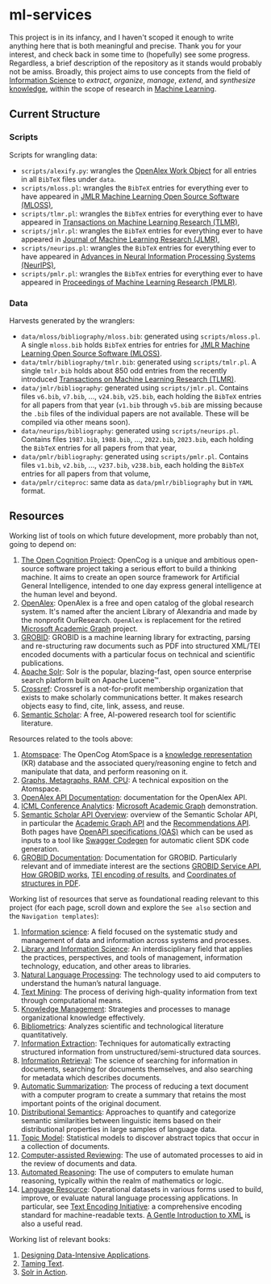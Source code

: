 # ml-services

This project is in its infancy, and I haven't scoped it enough to write anything here that is both meaningful and precise. Thank you for your interest, and check back in some time to (hopefully) see some progress. Regardless, a brief description of the repository as it stands would probably not be amiss. Broadly, this project aims to use concepts from the field of [Information Science](https://en.wikipedia.org/wiki/Information_science/#) to *extract*, *organize*, *manage*, *extend*, and *synthesize* [knowledge](https://en.wikipedia.org/wiki/Knowledge), within the scope of research in [Machine Learning](https://en.wikipedia.org/wiki/Machine_learning).

## Current Structure

### Scripts
Scripts for wrangling data:
- `scripts/alexify.py`: wrangles the [OpenAlex Work Object](https://docs.openalex.org/api-entities/works/work-object) for all entries in all `BibTeX` files under `data`.
- `scripts/mloss.pl`: wrangles the `BibTeX` entries for everything ever to have appeared in [JMLR Machine Learning Open Source Software (MLOSS)](https://www.jmlr.org/mloss/),
- `scripts/tlmr.pl`: wrangles the `BibTeX` entries for everything ever to have appeared in [Transactions on Machine Learning Research (TLMR)](https://jmlr.org/tmlr/),
- `scripts/jmlr.pl`: wrangles the `BibTeX` entries for everything ever to have appeared in [Journal of Machine Learning Research (JLMR)](https://www.jmlr.org/),
- `scripts/neurips.pl`: wrangles the `BibTeX` entries for everything ever to have appeared in [Advances in Neural Information Processing Systems (NeurIPS)](https://proceedings.neurips.cc/),
- `scripts/pmlr.pl`: wrangles the `BibTeX` entries for everything ever to have appeared in [Proceedings of Machine Learning Research (PMLR)](http://proceedings.mlr.press/).

### Data
Harvests generated by the wranglers:
- `data/mloss/bibliography/mloss.bib`: generated using `scripts/mloss.pl`. A single `mloss.bib` holds `BibTeX` entries for entries for [JMLR Machine Learning Open Source Software (MLOSS)](https://www.jmlr.org/mloss/).
- `data/tmlr/bibliography/tmlr.bib`: generated using `scripts/tmlr.pl`. A single `tmlr.bib` holds about 850 odd entries from the recently introduced [Transactions on Machine Learning Research (TLMR)](https://jmlr.org/tmlr/).
- `data/jmlr/bibliography`: generated using `scripts/jmlr.pl`. Contains files `v6.bib`, `v7.bib`, ..., `v24.bib`, `v25.bib`, each holding the `BibTeX` entries for all papers from that year (`v1.bib` through `v5.bib` are missing because the `.bib` files of the individual papers are not available. These will be compiled via other means soon).
- `data/neurips/bibliography`: generated using `scripts/neurips.pl`. Contains files `1987.bib`, `1988.bib`, ..., `2022.bib`, `2023.bib`, each holding the `BibTeX` entries for all papers from that year,
- `data/pmlr/bibliography`: generated using `scripts/pmlr.pl`. Contains files `v1.bib`, `v2.bib`, ..., `v237.bib`, `v238.bib`, each holding the `BibTeX` entries for all papers from that volume,
- `data/pmlr/citeproc`: same data as `data/pmlr/bibliography` but in `YAML` format.

## Resources

Working list of tools on which future development, more probably than not, going to depend on:

1. [The Open Cognition Project](https://wiki.opencog.org/w/The_Open_Cognition_Project):  OpenCog is a unique and ambitious open-source software project taking a serious effort to build a thinking machine. It aims to create an open source framework for Artificial General Intelligence, intended to one day express general intelligence at the human level and beyond.
2. [OpenAlex](https://openalex.org/): OpenAlex is a free and open catalog of the global research system. It's named after the ancient Library of Alexandria and made by the nonprofit OurResearch. `OpenAlex` is replacement for the retired  [Microsoft Academic Graph](https://www.microsoft.com/en-us/research/project/microsoft-academic-graph/) project.
3. [GROBID](https://github.com/kermitt2/grobid): GROBID is a machine learning library for extracting, parsing and re-structuring raw documents such as PDF into structured XML/TEI encoded documents with a particular focus on technical and scientific publications.
4. [Apache Solr](https://solr.apache.org/): Solr is the popular, blazing-fast, open source enterprise search platform built on Apache Lucene™.
4. [Crossref](https://www.crossref.org/): Crossref is a not-for-profit membership organization that exists to make scholarly communications better. It makes research objects easy to find, cite, link, assess, and reuse.
5. [Semantic Scholar](https://www.semanticscholar.org/): A free, AI-powered research tool for scientific literature.

Resources related to the tools above:

1. [Atomspace](https://wiki.opencog.org/w/AtomSpace): The OpenCog AtomSpace is a [knowledge representation](https://wiki.opencog.org/w/Knowledge_representation) (KR) database and the associated query/reasoning engine to fetch and manipulate that data, and perform reasoning on it. 
2. [Graphs, Metagraphs, RAM, CPU](https://github.com/opencog/atomspace/blob/master/opencog/sheaf/docs/ram-cpu.pdf): A technical exposition on the Atomspace.
3. [OpenAlex API Documentation](https://docs.openalex.org/): documentation for the OpenAlex API.
4. [ICML Conference Analytics](https://www.microsoft.com/en-us/research/project/academic/articles/icml-conference-analytics/): [Microsoft Academic Graph](https://www.microsoft.com/en-us/research/project/microsoft-academic-graph/) demonstration.
5. [Semantic Scholar API Overview](https://www.semanticscholar.org/product/api): overview of the Semantic Scholar API, in particular the [Academic Graph API](https://api.semanticscholar.org/api-docs/graph) and the [Recommendations API](https://api.semanticscholar.org/api-docs/recommendations). Both pages have [OpenAPI specifications (OAS)](https://swagger.io/specification/) which can be used as inputs to a tool like [Swagger Codegen](https://swagger.io/tools/swagger-codegen/) for automatic client SDK code generation.
6. [GROBID Documentation](https://grobid.readthedocs.io/en/latest/): Documentation for GROBID. Particularly relevant and of immediate interest are the sections [GROBID Service API](https://grobid.readthedocs.io/en/latest/Grobid-service/), [How GROBID works](https://grobid.readthedocs.io/en/latest/Principles/), [TEI encoding of results](https://grobid.readthedocs.io/en/latest/TEI-encoding-of-results/), and [Coordinates of structures in PDF](https://grobid.readthedocs.io/en/latest/Coordinates-in-PDF/).

Working list of resources that serve as foundational reading relevant to this project (for each page, scroll down and explore the `See also` section and the `Navigation templates`):

1. [Information science](https://en.wikipedia.org/wiki/Information_science): A field focused on the systematic study and management of data and information across systems and processes.
2. [Library and Information Science](https://en.wikipedia.org/wiki/Library_and_information_science): An interdisciplinary field that applies the practices, perspectives, and tools of management, information technology, education, and other areas to libraries.
3. [Natural Language Processing](https://en.wikipedia.org/wiki/Natural_language_processing): The technology used to aid computers to understand the human’s natural language.
4. [Text Mining](https://en.wikipedia.org/wiki/Text_mining): The process of deriving high-quality information from text through computational means.
5. [Knowledge Management](https://en.wikipedia.org/wiki/Knowledge_management): Strategies and processes to manage organizational knowledge effectively.
6. [Bibliometrics](https://en.wikipedia.org/wiki/Bibliometrics): Analyzes scientific and technological literature quantitatively.
7. [Information Extraction](https://en.wikipedia.org/wiki/Information_extraction): Techniques for automatically extracting structured information from unstructured/semi-structured data sources.
8. [Information Retrieval](https://en.wikipedia.org/wiki/Information_retrieval): The science of searching for information in documents, searching for documents themselves, and also searching for metadata which describes documents.
9. [Automatic Summarization](https://en.wikipedia.org/wiki/Automatic_summarization): The process of reducing a text document with a computer program to create a summary that retains the most important points of the original document.
10. [Distributional Semantics](https://en.wikipedia.org/wiki/Distributional_semantics): Approaches to quantify and categorize semantic similarities between linguistic items based on their distributional properties in large samples of language data.
11. [Topic Model](https://en.wikipedia.org/wiki/Topic_model): Statistical models to discover abstract topics that occur in a collection of documents.
12. [Computer-assisted Reviewing](https://en.wikipedia.org/wiki/Computer-assisted_reviewing): The use of automated processes to aid in the review of documents and data.
13. [Automated Reasoning](https://en.wikipedia.org/wiki/Automated_reasoning): The use of computers to emulate human reasoning, typically within the realm of mathematics or logic.
14. [Language Resource](https://en.wikipedia.org/wiki/Language_resource): Operational datasets in various forms used to build, improve, or evaluate natural language processing applications. In particular, see [Text Encoding Initiative](https://tei-c.org/): a comprehensive encoding standard for machine-readable texts. [A Gentle Introduction to XML](https://tei-c.org/release/doc/tei-p5-doc/en/html/SG.html) is also a useful read.

Working list of relevant books:

1. [Designing Data-Intensive Applications](https://www.oreilly.com/library/view/designing-data-intensive-applications/9781491903063/).
2. [Taming Text](https://www.manning.com/books/taming-text).
3. [Solr in Action](https://www.manning.com/books/solr-in-action).

